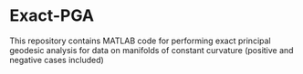 # Exact-PGA
This repository contains MATLAB code for performing exact principal geodesic analysis for data on manifolds of constant curvature (positive and negative cases included)
